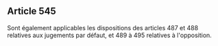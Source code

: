 Article 545
----
Sont également applicables les dispositions des articles 487 et 488 relatives
aux jugements par défaut, et 489 à 495 relatives à l'opposition.
